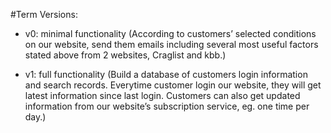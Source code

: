 #Term Versions:

- v0: minimal functionality (According to customers’ selected conditions on our website, send them emails including several most useful factors stated above from 2 websites, Craglist and kbb.)

- v1: full functionality (Build a database of customers login information and search records. Everytime customer login our website, they will get latest information since last login. Customers can also get updated information from our website’s subscription service, eg. one time per day.)

